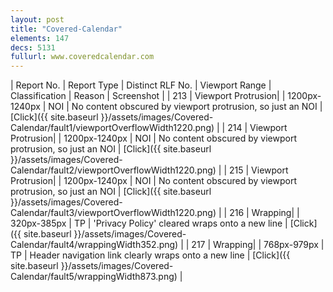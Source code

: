 ```yaml
---
layout: post
title: "Covered-Calendar"
elements: 147
decs: 5131
fullurl: www.coveredcalendar.com
---
```

| Report No. | Report Type | Distinct RLF No. | Viewport Range | Classification | Reason | Screenshot |
| 213 | Viewport Protrusion| | 1200px-1240px | NOI | No content obscured by viewport protrusion, so just an NOI | [Click]({{ site.baseurl }}/assets/images/Covered-Calendar/fault1/viewportOverflowWidth1220.png) |
| 214 | Viewport Protrusion| | 1200px-1240px | NOI | No content obscured by viewport protrusion, so just an NOI | [Click]({{ site.baseurl }}/assets/images/Covered-Calendar/fault2/viewportOverflowWidth1220.png) |
| 215 | Viewport Protrusion| | 1200px-1240px | NOI | No content obscured by viewport protrusion, so just an NOI | [Click]({{ site.baseurl }}/assets/images/Covered-Calendar/fault3/viewportOverflowWidth1220.png) |
| 216 | Wrapping| | 320px-385px | TP | 'Privacy Policy' cleared wraps onto a new line | [Click]({{ site.baseurl }}/assets/images/Covered-Calendar/fault4/wrappingWidth352.png) |
| 217 | Wrapping| | 768px-979px | TP | Header navigation link clearly wraps onto a new line | [Click]({{ site.baseurl }}/assets/images/Covered-Calendar/fault5/wrappingWidth873.png) |
